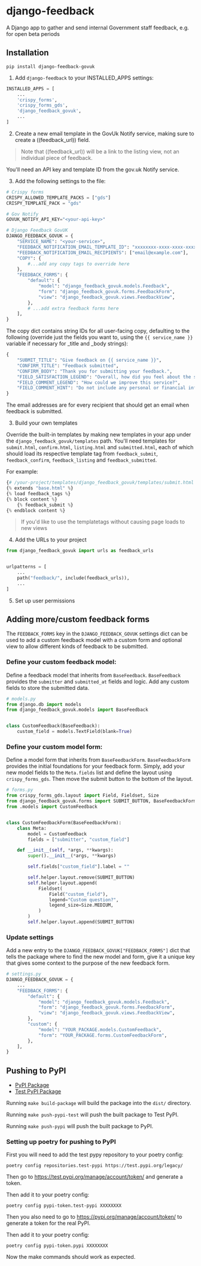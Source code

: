 # django-feedback

A Django app to gather and send internal Government staff feedback, e.g. for open beta periods

## Installation

```
pip install django-feedback-govuk
```

1. Add `django-feedback` to your INSTALLED_APPS settings:

```py
INSTALLED_APPS = [
    ...
    'crispy_forms',
    'crispy_forms_gds',
    'django_feedback_govuk',
    ...
]
```

2. Create a new email template in the GovUk Notify service, making sure to create a ((feedback_url)) field.

> Note that ((feedback_url)) will be a link to the listing view, not an individual piece of feedback.

You'll need an API key and template ID from the gov.uk Notify service.

3. Add the following settings to the file:

```py
# Crispy forms
CRISPY_ALLOWED_TEMPLATE_PACKS = ["gds"]
CRISPY_TEMPLATE_PACK = "gds"

# Gov Notify
GOVUK_NOTIFY_API_KEY="<your-api-key>"

# Django Feedback GovUK
DJANGO_FEEDBACK_GOVUK = {
    "SERVICE_NAME": "<your-service>",
    "FEEDBACK_NOTIFICATION_EMAIL_TEMPLATE_ID": "xxxxxxxx-xxxx-xxxx-xxxx-xxxxxxxxxxxx",
    "FEEDBACK_NOTIFICATION_EMAIL_RECIPIENTS": ["email@example.com"],
    "COPY": {
        #...add any copy tags to override here
    },
    "FEEDBACK_FORMS": {
        "default": {
            "model": "django_feedback_govuk.models.Feedback",
            "form": "django_feedback_govuk.forms.FeedbackForm",
            "view": "django_feedback_govuk.views.FeedbackView",
        },
        # ...add extra feedback forms here
    ],
}
```

The copy dict contains string IDs for all user-facing copy, defaulting to the following (override
just the fields you want to, using the `{{ service_name }}` variable if necessary for _title and _body strings):

```py
{
    "SUBMIT_TITLE": "Give feedback on {{ service_name }}",
    "CONFIRM_TITLE": "Feedback submitted",
    "CONFIRM_BODY": "Thank you for submitting your feedback.",
    "FIELD_SATISFACTION_LEGEND": "Overall, how did you feel about the service you received today?",
    "FIELD_COMMENT_LEGEND": "How could we improve this service?",
    "FIELD_COMMENT_HINT": "Do not include any personal or financial information, for example your National Insurance or credit card numbers.",
}
```

The email addresses are for every recipient that should get an email when feedback is submitted.

3. Build your own templates

Override the built-in templates by making new templates in your app under the
`django_feedback_govuk/templates` path. You'll need templates for `submit.html`, `confirm.html`, `listing.html` and `submitted.html`, each of which should load its respective template tag from `feedback_submit`,
`feedback_confirm`, `feedback_listing` and `feedback_submitted`.

For example:

```py
{# /your-project/templates/django_feedback_govuk/templates/submit.html #}
{% extends "base.html" %}
{% load feedback_tags %}
{% block content %}
    {% feedback_submit %}
{% endblock content %}
```

> If you'd like to use the templatetags without causing page loads to new views

4. Add the URLs to your project

```py
from django_feedback_govuk import urls as feedback_urls


urlpatterns = [
    ...
    path("feedback/", include(feedback_urls)),
    ...
]
```

5. Set up user permissions

## Adding more/custom feedback forms

The `FEEDBACK_FORMS` key in the `DJANGO_FEEDBACK_GOVUK` settings dict can be used to add a custom feedback model with a custom form and optional view to allow different kinds of feedback to be submitted.

### Define your custom feedback model:

Define a feedback model that inherits from `BaseFeedback`. `BaseFeedback` provides the `submitter` and `submitted_at` fields and logic. Add any custom fields to store the submitted data.

```python
# models.py
from django.db import models
from django_feedback_govuk.models import BaseFeedback


class CustomFeedback(BaseFeedback):
    custom_field = models.TextField(blank=True)
```

### Define your custom model form:

Define a model form that inherits from `BaseFeedbackForm`. `BaseFeedbackForm` provides the initial foundations for your feedback form. Simply, add your new model fields to the `Meta.fields` list and define the layout using `crispy_forms_gds`. Then move the submit button to the bottom of the layout.

```python
# forms.py
from crispy_forms_gds.layout import Field, Fieldset, Size
from django_feedback_govuk.forms import SUBMIT_BUTTON, BaseFeedbackForm
from .models import CustomFeedback


class CustomFeedbackForm(BaseFeedbackForm):
    class Meta:
        model = CustomFeedback
        fields = ["submitter", "custom_field"]

    def __init__(self, *args, **kwargs):
        super().__init__(*args, **kwargs)

        self.fields["custom_field"].label = ""

        self.helper.layout.remove(SUBMIT_BUTTON)
        self.helper.layout.append(
            Fieldset(
                Field("custom_field"),
                legend="Custom question?",
                legend_size=Size.MEDIUM,
            )
        )
        self.helper.layout.append(SUBMIT_BUTTON)
```

### Update settings

Add a new entry to the `DJANGO_FEEDBACK_GOVUK["FEEDBACK_FORMS"]` dict that tells the package where to find the new model and form, give it a unique key that gives some context to the purpose of the new feedback form.

```python
# settings.py
DJANGO_FEEDBACK_GOVUK = {
    ...
    "FEEDBACK_FORMS": {
        "default": {
            "model": "django_feedback_govuk.models.Feedback",
            "form": "django_feedback_govuk.forms.FeedbackForm",
            "view": "django_feedback_govuk.views.FeedbackView",
        },
        "custom": {
            "model": "YOUR_PACKAGE.models.CustomFeedback",
            "form": "YOUR_PACKAGE.forms.CustomFeedbackForm",
        },
    ],
}
```

## Pushing to PyPI

- [PyPI Package](https://pypi.org/project/django-feedback-govuk/)
- [Test PyPI Package](https://test.pypi.org/project/django-feedback-govuk/)

Running `make build-package` will build the package into the `dist/` directory.

Running `make push-pypi-test` will push the built package to Test PyPI.

Running `make push-pypi` will push the built package to PyPI.

### Setting up poetry for pushing to PyPI

First you will need to add the test pypy repository to your poetry config:

```
poetry config repositories.test-pypi https://test.pypi.org/legacy/
```

Then go to https://test.pypi.org/manage/account/token/ and generate a token.

Then add it to your poetry config:

```
poetry config pypi-token.test-pypi XXXXXXXX
```

Then you also need to go to https://pypi.org/manage/account/token/ to generate a token for the real PyPI.

Then add it to your poetry config:

```
poetry config pypi-token.pypi XXXXXXXX
```

Now the make commands should work as expected.

